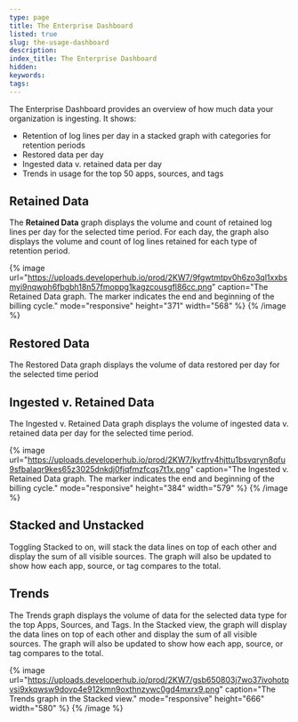 ```yaml
---
type: page
title: The Enterprise Dashboard
listed: true
slug: the-usage-dashboard
description: 
index_title: The Enterprise Dashboard
hidden: 
keywords: 
tags: 
---
```


The Enterprise Dashboard provides an overview of how much data your organization is ingesting. It shows:

- Retention of log lines per day in a stacked graph with categories for retention periods
- Restored data per day
- Ingested data v. retained data per day
- Trends in usage for the top 50 apps, sources, and tags

## Retained Data

The **Retained Data** graph displays the volume and count of retained log lines per day for the selected time period. For each day, the graph also displays the volume and count of log lines retained for each type of retention period.

{% image url="https://uploads.developerhub.io/prod/2KW7/9fgwtmtpv0h6zo3ql1xxbsmyi9nqwph6fbgbh18n57fmoppg1kagzcousgfl86cc.png" caption="The Retained Data graph. The marker indicates the end and beginning of the billing cycle." mode="responsive" height="371" width="568" %}
{% /image %}

## Restored Data

The Restored Data graph displays the volume of data restored per day for the selected time period 

## Ingested v. Retained Data

The Ingested v. Retained Data graph displays the volume of ingested data v. retained data per day for the selected time period. 

{% image url="https://uploads.developerhub.io/prod/2KW7/kytfrv4hjttu1bsvqryn8qfu9sfbalaqr9kes65z3025dnkdj0fjqfmzfcqs7t1x.png" caption="The Ingested v. Retained Data graph. The marker indicates the end and beginning of the billing cycle." mode="responsive" height="384" width="579" %}
{% /image %}

## Stacked and Unstacked

Toggling Stacked to on, will stack the data lines on top of each other and display the sum of all visible sources. The graph will also be updated to show how each app, source, or tag compares to the total.

## Trends

The Trends graph displays the volume of data for the selected data type for the top Apps, Sources, and Tags. In the Stacked view, the graph will display the data lines on top of each other and display the sum of all visible sources. The graph will also be updated to show how each app, source, or tag compares to the total.

{% image url="https://uploads.developerhub.io/prod/2KW7/gsb650803j7wo37ivohotpvsi9xkqwsw9dovp4e912kmn9oxthnzywc0gd4mxrx9.png" caption="The Trends graph in the Stacked view." mode="responsive" height="666" width="580" %}
{% /image %}